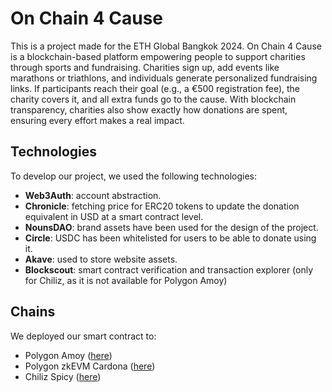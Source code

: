 # On Chain 4 Cause
This is a project made for the ETH Global Bangkok 2024. On Chain 4 Cause is a blockchain-based platform empowering people to support charities through sports and fundraising. Charities sign up, add events like marathons or triathlons, and individuals generate personalized fundraising links. If participants reach their goal (e.g., a €500 registration fee), the charity covers it, and all extra funds go to the cause. With blockchain transparency, charities also show exactly how donations are spent, ensuring every effort makes a real impact.

## Technologies
To develop our project, we used the following technologies:
* **Web3Auth**: account abstraction.
* **Chronicle**: fetching price for ERC20 tokens to update the donation equivalent in USD at a smart contract level.
* **NounsDAO**: brand assets have been used for the design of the project.
* **Circle**: USDC has been whitelisted for users to be able to donate using it.
* **Akave**: used to store website assets.
* **Blockscout**: smart contract verification and transaction explorer (only for Chiliz, as it is not available for Polygon Amoy)

## Chains
We deployed our smart contract to:
* Polygon Amoy ([here](https://amoy.polygonscan.com/address/0xa4Bb9cee0fb14865B83245b403a6036049e3a9A6))
* Polygon zkEVM Cardona ([here](https://explorer-ui.cardona.zkevm-rpc.com/address/0xa4Bb9cee0fb14865B83245b403a6036049e3a9A6))
* Chiliz Spicy ([here](https://testnet.chiliscan.com/address/0x0172e3262B9f676BECC2a5cDc7e82ab9d6D3298F))

